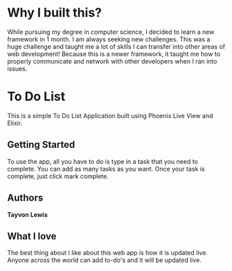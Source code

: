 # Why I built this?
While pursuing my degree in computer science, I decided to learn a new framework in 1 month. I am always seeking new challenges. This was a huge challenge and taught me a lot of skills I can transfer into other areas of web development! Because this is a newer framework, it taught me how to properly communicate and network with other developers when I ran into issues. 

# To Do List
This is a simple To Do List Application built using Phoenix Live View and Elixir. 

## Getting Started
To use the app, all you have to do is type in a task that you need to complete. You can add as many tasks as you want. Once your task is complete, just click mark complete. 

## Authors
**Tayvon Lewis** 

## What I love
The best thing about I like about this web app is how it is updated live. Anyone across the world can add to-do's and it will be updated live. 
